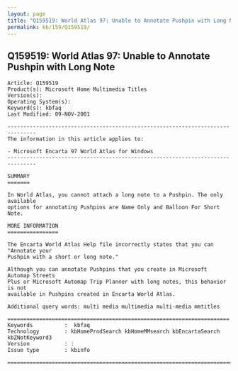 ```yaml
---
layout: page
title: "Q159519: World Atlas 97: Unable to Annotate Pushpin with Long Note"
permalink: kb/159/Q159519/
---
```


## Q159519: World Atlas 97: Unable to Annotate Pushpin with Long Note

	Article: Q159519
	Product(s): Microsoft Home Multimedia Titles
	Version(s): 
	Operating System(s): 
	Keyword(s): kbfaq
	Last Modified: 09-NOV-2001
	
	-------------------------------------------------------------------------------
	The information in this article applies to:
	
	- Microsoft Encarta 97 World Atlas for Windows 
	-------------------------------------------------------------------------------
	
	SUMMARY
	=======
	
	In World Atlas, you cannot attach a long note to a Pushpin. The only available
	options for annotating Pushpins are Name Only and Balloon For Short Note.
	
	MORE INFORMATION
	================
	
	The Encarta World Atlas Help file incorrectly states that you can "Annotate your
	Pushpin with a short or long note."
	
	Although you can annotate Pushpins that you create in Microsoft Automap Streets
	Plus or Microsoft Automap Trip Planner with long notes, this behavior is not
	available in Pushpins created in Encarta World Atlas.
	
	Additional query words: multi media multimedia multi-media mmtitles
	
	======================================================================
	Keywords          :  kbfaq
	Technology        : kbHomeProdSearch kbHomeMMsearch kbEncartaSearch kbZNotKeyword3
	Version           : :
	Issue type        : kbinfo
	
	=============================================================================
	
